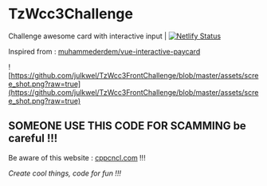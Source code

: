 # TzWcc3Challenge
Challenge awesome card with interactive input | [![Netlify Status](https://api.netlify.com/api/v1/badges/328da6b3-4f67-440d-ae18-b7492fdbeb9f/deploy-status)](https://app.netlify.com/sites/awesome-card/deploys)

Inspired from :
[muhammederdem/vue-interactive-paycard](https://github.com/muhammederdem/vue-interactive-paycard)

![https://github.com/julkwel/TzWcc3FrontChallenge/blob/master/assets/scree_shot.png?raw=true](https://github.com/julkwel/TzWcc3FrontChallenge/blob/master/assets/scree_shot.png?raw=true)


## SOMEONE USE THIS CODE FOR SCAMMING be careful !!!

Be aware of this website :  [cppcncl.com](https://cppcncl.com) !!!

*Create cool things, code for fun !!!*
